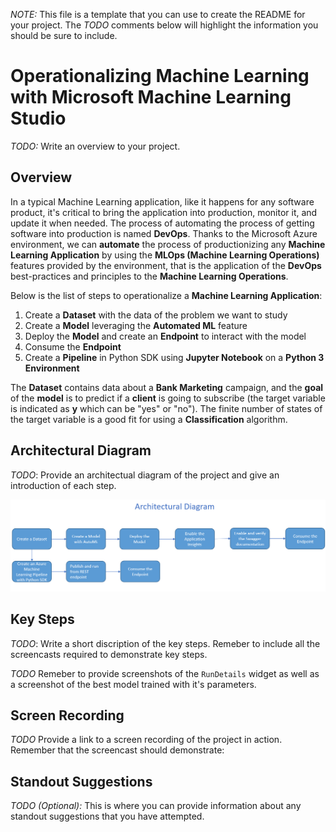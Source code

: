 *NOTE:* This file is a template that you can use to create the README for your project. The *TODO* comments below will highlight the information you should be sure to include.


# Operationalizing Machine Learning with Microsoft Machine Learning Studio

*TODO:* Write an overview to your project.
## Overview

In a typical Machine Learning application, like it happens for any software product, it's critical to bring the application into production, monitor it, and update it when needed. The process of automating the process of getting software into production is named **DevOps**. Thanks to the Microsoft Azure environment, we can **automate** the process of productionizing any **Machine Learning Application** by using the **MLOps (Machine Learning Operations)** features provided by the environment, that is the application of the **DevOps** best-practices and principles to the **Machine Learning Operations**.

Below is the list of steps to operationalize a **Machine Learning Application**:

1. Create a **Dataset** with the data of the problem we want to study
2. Create a **Model** leveraging the **Automated ML** feature
3. Deploy the **Model** and create an **Endpoint** to interact with the model
4. Consume the **Endpoint**
5. Create a **Pipeline** in Python SDK using **Jupyter Notebook** on a **Python 3 Environment**

The **Dataset** contains data about a **Bank Marketing** campaign, and the **goal** of the **model** is to predict if a **client** is going to subscribe (the target variable is indicated as **y** which can be "yes" or "no"). The finite number of states of the target variable is a good fit for using a **Classification** algorithm.


## Architectural Diagram
*TODO*: Provide an architectual diagram of the project and give an introduction of each step.

![](./Media/XItC0J2oMS.png)

## Key Steps
*TODO*: Write a short discription of the key steps. Remeber to include all the screencasts required to demonstrate key steps. 

*TODO* Remeber to provide screenshots of the `RunDetails` widget as well as a screenshot of the best model trained with it's parameters.

## Screen Recording
*TODO* Provide a link to a screen recording of the project in action. Remember that the screencast should demonstrate:

## Standout Suggestions
*TODO (Optional):* This is where you can provide information about any standout suggestions that you have attempted.

